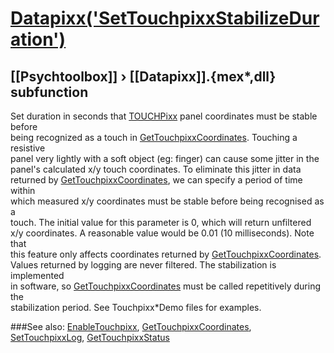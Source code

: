 # [Datapixx('SetTouchpixxStabilizeDuration')](Datapixx-SetTouchpixxStabilizeDuration) 
## [[Psychtoolbox]] &#8250; [[Datapixx]].{mex*,dll} subfunction


Set duration in seconds that [TOUCHPixx](TOUCHPixx) panel coordinates must be stable before  
being recognized as a touch in [GetTouchpixxCoordinates](GetTouchpixxCoordinates). Touching a resistive  
panel very lightly with a soft object (eg: finger) can cause some jitter in the  
panel's calculated x/y touch coordinates. To eliminate this jitter in data  
returned by [GetTouchpixxCoordinates](GetTouchpixxCoordinates), we can specify a period of time within  
which measured x/y coordinates must be stable before being recognised as a  
touch. The initial value for this parameter is 0, which will return unfiltered  
x/y coordinates. A reasonable value would be 0.01 (10 milliseconds). Note that  
this feature only affects coordinates returned by [GetTouchpixxCoordinates](GetTouchpixxCoordinates).  
Values returned by logging are never filtered. The stabilization is implemented  
in software, so [GetTouchpixxCoordinates](GetTouchpixxCoordinates) must be called repetitively during the  
stabilization period. See Touchpixx\*Demo files for examples.  
  


###See also:
[EnableTouchpixx](Datapixx-EnableTouchpixx), [GetTouchpixxCoordinates](Datapixx-GetTouchpixxCoordinates), [SetTouchpixxLog](Datapixx-SetTouchpixxLog), [GetTouchpixxStatus](Datapixx-GetTouchpixxStatus)
